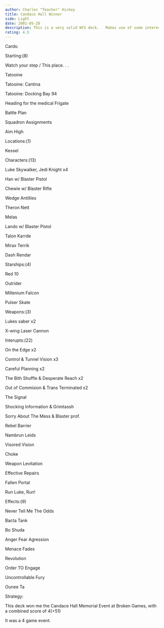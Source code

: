 ```yaml
---
author: Charles "Teacher" Hickey
title: Candace Hall Winner
side: Light
date: 2001-05-20
description: This is a very solid WYS deck.   Makes use of some interesting card choices.
rating: 4.5
---
```

Cards: 

Starting:(8)
Watch your step / This place. . .
Tatooine
Tatooine: Cantina
Tatooine: Docking Bay 94
Heading for the medical Frigate
Battle Plan
Squadron Assignments
Aim High

Locations:(1)
Kessel

Characters:(13)
Luke Skywalker, Jedi Knight x4
Han w/ Blaster Pistol
Chewie w/ Blaster Rifle
Wedge Antillies
Theron Nett
Melas
Lando w/ Blaster Pistol
Talon Karrde
Mirax Terrik
Dash Rendar

Starships:(4)
Red 10
Outrider
Millenium Falcon
Pulser Skate

Weapons:(3)
Lukes saber x2
X-wing Laser Cannon

Interupts:(22)
On the Edge x2
Control & Tunnel Vision x3
Careful Planning x2
The Bith Shuffle & Desperate Reach x2
Out of Commision & Trans Terminated x2
The Signal
Shocking Information & Grimtassh
Sorry About The Mess & Blaster prof.
Rebel Barrier
Nambrun Leids
Visored Vision
Choke
Weapon Levitation
Effective Repairs
Fallen Portal
Run Luke, Run!

Effects:(9)
Never Tell Me The Odds
Bacta Tank
Bo Shuda
Anger Fear Agression
Menace Fades
Revolution
Order TO Engage
Uncontrollable Fury
Ounee Ta 

Strategy: 

This deck won me the Candace Hall Memorial Event at Broken Games, with a combined score of 4(+51)

It was a 4 game event.
